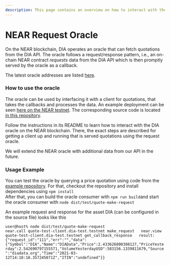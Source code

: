 ```yaml
---
description: This page contains an overview on how to interact with the NEAR Request oracle
---
```


# NEAR Request Oracle

On the NEAR blockchain, DIA operates an oracle that can fetch quotations from the DIA API. The oracle follows a request/response pattern, i.e., an on-chain NEAR contract _requests_ data from the DIA API which is then promptly served by the oracle as a callback.

The latest oracle addresses are listed [here](deployed-contracts.md).

### How to use the oracle

The oracle can be used by interfacing it with a client for quotations, that takes the callbacks and processes the data. An example deployment can be seen [here on the NEAR testnet](https://explorer.testnet.near.org/accounts/quote-test-client.dia-test.testnet). The corresponding source code is located [in this repository](https://github.com/diadata-org/dia-adapter).

Follow the instructions in its README to learn how to interact with the DIA oracle on the NEAR blockchain. There, the exact steps are described for getting a client up and running that is served quotations using the request oracle.

We will extend the NEAR oracle with additional data from our API in the future.

### Usage Example

You can test the oracle by querying a price quotation using code from the [example repository](https://github.com/diadata-org/dia-adapter). For that, checkout the repository and install dependencies using `npm install`  
After that, you can build the oracle consumer with `npm run build`and start the oracle consumer with `node dist/test/quote-make-request`

An example request and response for the asset DIA \(can be configured in the source file\) looks like this

`user@host% node dist/test/quote-make-request`   
`near.call quote-test-client.dia-test.testnet make_request  
near.view quote-test-client.dia-test.testnet get_callback_response  
result: {"request_id":"111","err":"","data":{"Symbol":"DIA","Name":"DIAData","Price":2.433626800388127,"PriceYesterday":2.542690797155571,"VolumeYesterdayUSD":583156.1339811679,"Source":"diadata.org","Time":"2021-03-12T14:10:18.357245071Z","ITIN":"undefined"}}`

